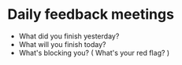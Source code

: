 # Daily feedback meetings

* What did you finish yesterday?
* What will you finish today?
* What's blocking you? ( What's your red flag? )


